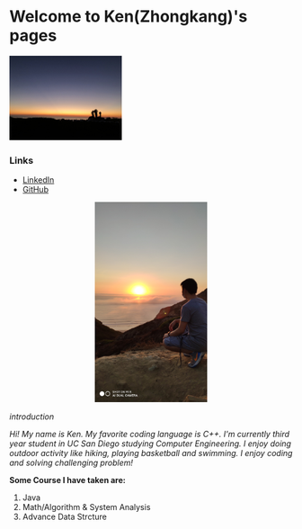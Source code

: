# Welcome to Ken(Zhongkang)'s pages

<img src="image/IMG_0817.jpeg" alt="drawing" width="200"/>


### Links
- [LinkedIn](https://www.linkedin.com/in/ken-zk-fang/)
- [GitHub](https://github.com/z4fang)

<p align="center">

<img src="image/IMG_0875.jpeg" alt="drawing" width="200"/>
</p>


*introduction*

 _Hi! My name is Ken. My favorite coding language is C++. I'm currently third year student in UC San Diego studying Computer Engineering. I enjoy doing outdoor activity like hiking, playing basketball and swimming. I enjoy coding and solving challenging problem!_
 
 
 **Some Course I have taken are:**
 1. Java
 2. Math/Algorithm & System Analysis
 3. Advance Data Strcture
